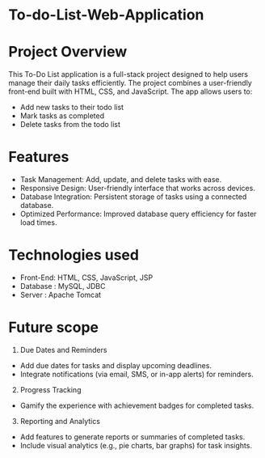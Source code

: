 # To-do-List-Web-Application
# Project Overview
This To-Do List application is a full-stack project designed to help users manage their daily tasks efficiently. The project combines a user-friendly front-end built with HTML, CSS, and JavaScript. The app allows users to: 
- Add new tasks to their todo list
- Mark tasks as completed
- Delete tasks from the todo list
# Features 
- Task Management: Add, update, and delete tasks with ease.
- Responsive Design: User-friendly interface that works across devices.
- Database Integration: Persistent storage of tasks using a connected database.
- Optimized Performance: Improved database query efficiency for faster load times.

# Technologies used
- Front-End: HTML, CSS, JavaScript, JSP
- Database : MySQL, JDBC
- Server : Apache Tomcat

# Future scope
1) Due Dates and Reminders
- Add due dates for tasks and display upcoming deadlines.
- Integrate notifications (via email, SMS, or in-app alerts) for reminders.
  
2) Progress Tracking
- Gamify the experience with achievement badges for completed tasks.
  
3) Reporting and Analytics
- Add features to generate reports or summaries of completed tasks.
- Include visual analytics (e.g., pie charts, bar graphs) for task insights.










